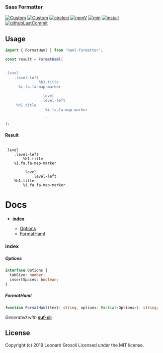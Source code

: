 ### Sass Formatter

<span id="BADGE_GENERATION_MARKER_0"></span>
[![Custom](https://jestjs.io/img/jest-badge.svg)](https://github.com/facebook/jest) [![Custom](https://codecov.io/gh/TheRealSyler/haml-formatter/branch/master/graph/badge.svg)](https://codecov.io/gh/TheRealSyler/haml-formatter) [![circleci](https://img.shields.io/circleci/build/github/TheRealSyler/haml-formatter)](https://app.circleci.com/github/TheRealSyler/haml-formatter/pipelines) [![npmV](https://img.shields.io/npm/v/haml-formatter?color=green)](https://www.npmjs.com/package/haml-formatter) [![min](https://img.shields.io/bundlephobia/min/haml-formatter)](https://bundlephobia.com/result?p=haml-formatter) [![install](https://badgen.net/packagephobia/install/haml-formatter)](https://packagephobia.now.sh/result?p=haml-formatter) [![githubLastCommit](https://img.shields.io/github/last-commit/TheRealSyler/haml-formatter)](https://github.com/TheRealSyler/haml-formatter)
<span id="BADGE_GENERATION_MARKER_1"></span>

## Usage

```typescript
import { FormatHaml } from 'haml-formatter';

const result = FormatHaml(
  `

.level
    .level-left
               %h1.title
      %i.fa.fa-map-marker

                .level
                .level-left
     %h1.title
                  %i.fa.fa-map-marker
                  
                  `
);
```

#### Result

```haml

.level
    .level-left
        %h1.title
    %i.fa.fa-map-marker

        .level
            .level-left
    %h1.title
        %i.fa.fa-map-marker

```

<span id="DOC_GENERATION_MARKER_0"></span>

# Docs

- **[index](#index)**

  - [Options](#options)
  - [FormatHaml](#formathaml)

### index

##### Options

```typescript
interface Options {
  tabSize: number;
  insertSpaces: boolean;
}
```

##### FormatHaml

```typescript
function FormatHaml(text: string, options: Partial<Options>): string;
```

_Generated with_ **[suf-cli](https://www.npmjs.com/package/suf-cli)**
<span id="DOC_GENERATION_MARKER_1"></span>

## License

<span id="LICENSE_GENERATION_MARKER_0"></span>
Copyright (c) 2019 Leonard Grosoli Licensed under the MIT license.
<span id="LICENSE_GENERATION_MARKER_1"></span>
